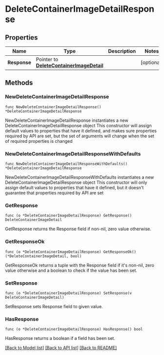 # DeleteContainerImageDetailResponse

## Properties

Name | Type | Description | Notes
------------ | ------------- | ------------- | -------------
**Response** | Pointer to [**DeleteContainerImageDetail**](DeleteContainerImageDetail.md) |  | [optional] 

## Methods

### NewDeleteContainerImageDetailResponse

`func NewDeleteContainerImageDetailResponse() *DeleteContainerImageDetailResponse`

NewDeleteContainerImageDetailResponse instantiates a new DeleteContainerImageDetailResponse object
This constructor will assign default values to properties that have it defined,
and makes sure properties required by API are set, but the set of arguments
will change when the set of required properties is changed

### NewDeleteContainerImageDetailResponseWithDefaults

`func NewDeleteContainerImageDetailResponseWithDefaults() *DeleteContainerImageDetailResponse`

NewDeleteContainerImageDetailResponseWithDefaults instantiates a new DeleteContainerImageDetailResponse object
This constructor will only assign default values to properties that have it defined,
but it doesn't guarantee that properties required by API are set

### GetResponse

`func (o *DeleteContainerImageDetailResponse) GetResponse() DeleteContainerImageDetail`

GetResponse returns the Response field if non-nil, zero value otherwise.

### GetResponseOk

`func (o *DeleteContainerImageDetailResponse) GetResponseOk() (*DeleteContainerImageDetail, bool)`

GetResponseOk returns a tuple with the Response field if it's non-nil, zero value otherwise
and a boolean to check if the value has been set.

### SetResponse

`func (o *DeleteContainerImageDetailResponse) SetResponse(v DeleteContainerImageDetail)`

SetResponse sets Response field to given value.

### HasResponse

`func (o *DeleteContainerImageDetailResponse) HasResponse() bool`

HasResponse returns a boolean if a field has been set.


[[Back to Model list]](../README.md#documentation-for-models) [[Back to API list]](../README.md#documentation-for-api-endpoints) [[Back to README]](../README.md)


